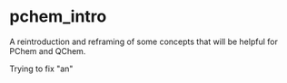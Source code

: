 # pchem_intro
A reintroduction and reframing of some concepts that will be helpful for PChem and QChem.

Trying to fix "an"

